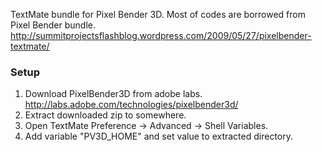 TextMate bundle for Pixel Bender 3D.
Most of codes are borrowed from Pixel Bender bundle.
http://summitprojectsflashblog.wordpress.com/2009/05/27/pixelbender-textmate/


### Setup

1. Download PixelBender3D from adobe labs. http://labs.adobe.com/technologies/pixelbender3d/
2. Extract downloaded zip to somewhere.
3. Open TextMate Preference -> Advanced -> Shell Variables.
4. Add variable "PV3D_HOME" and set value to extracted directory.
